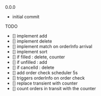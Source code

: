 0.0.0
- initial commit


TODO
- [] implement add
- [] implement delete
- [] implement match on orderInfo arrival
- [] implement sort
- [] if filled : delete, counter
- [] if unfilled : add
- [] if cancelld : delete
- [] add order check scheduler 5s
- [] triggers orderInfo on order check
- [] replace transient with counter
- [] count orders in transit with the counter

